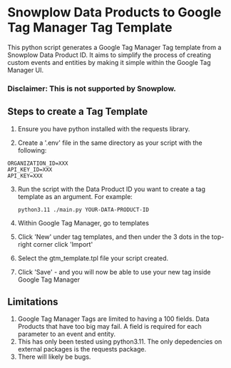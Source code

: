 # Snowplow Data Products to Google Tag Manager Tag Template

This python script generates a Google Tag Manager Tag template from a Snowplow Data Product ID. It aims to simplify the process of creating custom events and entities by making it simple within the Google Tag Manager UI.

### Disclaimer: This is not supported by Snowplow.

## Steps to create a Tag Template

1. Ensure you have python installed with the requests library.

2. Create a '.env' file in the same directory as your script with the following:

```
ORGANIZATION_ID=XXX
API_KEY_ID=XXX
API_KEY=XXX
```

3. Run the script with the Data Product ID you want to create a tag template as an argument. For example:

   `python3.11 ./main.py YOUR-DATA-PRODUCT-ID`

4. Within Google Tag Manager, go to templates
   
5. Click 'New' under tag templates, and then under the 3 dots in the top-right corner click 'Import'

6. Select the gtm_template.tpl file your script created.

7. Click 'Save' - and you will now be able to use your new tag inside Google Tag Manager

## Limitations

1. Google Tag Manager Tags are limited to having a 100 fields. Data Products that have too big may fail. A field is required for each parameter to an event and entity.
2. This has only been tested using python3.11. The only depedencies on external packages is the requests package.
3. There will likely be bugs.

